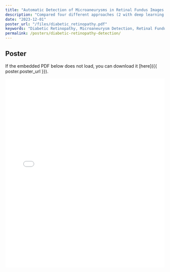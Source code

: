 ```yaml
---
title: "Automatic Detection of Microaneurysms in Retinal Fundus Images for Diabetic Retinopathy Diagnosis"
description: "Compared four different approaches (2 with deep learning and 2 without deep learning) for detecting microaneurysms for diabetic retinopathy patients."
date: "2023-12-01"
poster_url: "/files/diabetic_retinopathy.pdf"
keywords: "Diabetic Retinopathy, Microaneurysm Detection, Retinal Fundus Imaging, KNN Classification, Medical Image Analysis"
permalink: /posters/diabetic-retinopathy-detection/
---
```


## Poster

If the embedded PDF below does not load, you can download it [here]({{ poster.poster_url }}).

<iframe src="{{ poster.poster_url }}" width="100%" height="600px" style="border:none;">
    <p>Your browser does not support iframes. You can download the PDF file <a href="{{ poster.poster_url }}">here</a>.</p>
</iframe>
